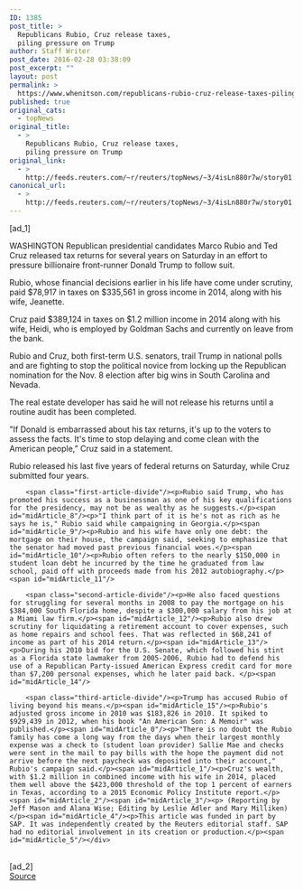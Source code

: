 ```yaml
---
ID: 1385
post_title: >
  Republicans Rubio, Cruz release taxes,
  piling pressure on Trump
author: Staff Writer
post_date: 2016-02-28 03:38:09
post_excerpt: ""
layout: post
permalink: >
  https://www.whenitson.com/republicans-rubio-cruz-release-taxes-piling-pressure-on-trump/
published: true
original_cats:
  - topNews
original_title:
  - >
    Republicans Rubio, Cruz release taxes,
    piling pressure on Trump
original_link:
  - >
    http://feeds.reuters.com/~r/reuters/topNews/~3/4isLn880r7w/story01.htm
canonical_url:
  - >
    http://feeds.reuters.com/~r/reuters/topNews/~3/4isLn880r7w/story01.htm
---
```

 [ad_1]
<br><div id="articleText">
<span id="midArticle_start"/>

<span id="midArticle_0"/><span class="focusParagraph" readability="4"><p><span class="articleLocation">WASHINGTON</span> Republican presidential candidates Marco Rubio and Ted Cruz  released tax returns for several years on Saturday in an effort to pressure billionaire front-runner Donald Trump to follow suit.</p></span><span id="midArticle_1"/><p>Rubio, whose financial decisions earlier in his life have come under scrutiny, paid $78,917 in taxes on $335,561 in gross income in 2014, along with his wife, Jeanette.</p><span id="midArticle_2"/><p>Cruz paid $389,124 in taxes on $1.2 million income in 2014 along with his wife, Heidi, who is employed by Goldman Sachs and currently on leave from the bank. </p><span id="midArticle_3"/><p>Rubio and Cruz, both first-term U.S. senators, trail Trump in national polls and are fighting to stop the political novice from locking up the Republican nomination for the Nov. 8 election after big wins in South Carolina and Nevada.</p><span id="midArticle_4"/><p>The real estate developer has said he will not release his returns until a routine audit has been completed. </p><span id="midArticle_5"/><p>"If Donald is embarrassed about his tax returns, it's up to the voters to assess the facts. It's time to stop delaying and come clean with the American people,” Cruz said in a statement.</p><span id="midArticle_6"/><p>Rubio released his last five years of federal returns on Saturday, while Cruz submitted four years.</p><span id="midArticle_7"/>
        
        <span class="first-article-divide"/><p>Rubio said Trump, who has promoted his success as a businessman as one of his key qualifications for the presidency, may not be as wealthy as he suggests.</p><span id="midArticle_8"/><p>"I think part of it is he's not as rich as he says he is," Rubio said while campaigning in Georgia.</p><span id="midArticle_9"/><p>Rubio and his wife have only one debt: the mortgage on their house, the campaign said, seeking to emphasize that the senator had moved past previous financial woes.</p><span id="midArticle_10"/><p>Rubio often refers to the nearly $150,000 in student loan debt he incurred by the time he graduated from law school, paid off with proceeds made from his 2012 autobiography.</p><span id="midArticle_11"/>
        
        <span class="second-article-divide"/><p>He also faced questions for struggling for several months in 2008 to pay the mortgage on his $384,000 South Florida home, despite a $300,000 salary from his job at a Miami law firm.</p><span id="midArticle_12"/><p>Rubio also drew scrutiny for liquidating a retirement account to cover expenses, such as home repairs and school fees. That was reflected in $68,241 of income as part of his 2014 return.</p><span id="midArticle_13"/><p>During his 2010 bid for the U.S. Senate, which followed his stint as a Florida state lawmaker from 2005-2006, Rubio had to defend his use of a Republican Party-issued American Express credit card for more than $7,200 personal expenses, which he later paid back. </p><span id="midArticle_14"/>
        
        <span class="third-article-divide"/><p>Trump has accused Rubio of living beyond his means.</p><span id="midArticle_15"/><p>Rubio's adjusted gross income in 2010 was $183,826 in 2010. It spiked to $929,439 in 2012, when his book "An American Son: A Memoir" was published.</p><span id="midArticle_0"/><p>"There is no doubt the Rubio family has come a long way from the days when their largest monthly expense was a check to (student loan provider) Sallie Mae and checks were sent in the mail to pay bills with the hope the payment did not arrive before the next paycheck was deposited into their account," Rubio's campaign said.</p><span id="midArticle_1"/><p>Cruz's wealth, with $1.2 million in combined income with his wife in 2014, placed them well above the $423,000 threshold of the top 1 percent of earners in Texas, according to a 2015 Economic Policy Institute report.</p><span id="midArticle_2"/><span id="midArticle_3"/><p> (Reporting by Jeff Mason and Alana Wise; Editing by Leslie Adler and Mary Milliken)</p><span id="midArticle_4"/><p>This article was funded in part by SAP. It was independently created by the Reuters editorial staff. SAP had no editorial involvement in its creation or production.</p><span id="midArticle_5"/></div>
<br>[ad_2]
<br><a href="http://feeds.reuters.com/~r/reuters/topNews/~3/4isLn880r7w/story01.htm">Source </a>